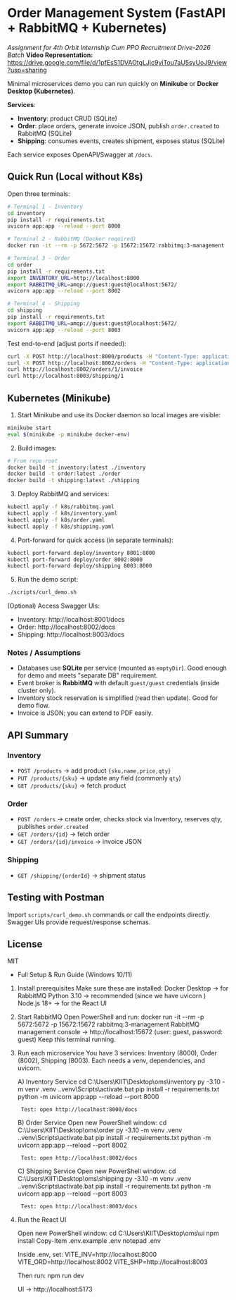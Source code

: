 # Order Management System (FastAPI + RabbitMQ + Kubernetes)
*Assignment for 4th Orbit Internship Cum PPO Recruitment Drive-2026 Batch*
**Video Representation:** https://drive.google.com/file/d/1pfEsS1DVAOtgLJjc9yiTou7aU5syUoJ9/view?usp=sharing

Minimal microservices demo you can run quickly on **Minikube** or **Docker Desktop (Kubernetes)**.

**Services**:
- **Inventory**: product CRUD (SQLite)
- **Order**: place orders, generate invoice JSON, publish `order.created` to RabbitMQ (SQLite)
- **Shipping**: consumes events, creates shipment, exposes status (SQLite)

Each service exposes OpenAPI/Swagger at `/docs`.

## Quick Run (Local without K8s)

Open three terminals:

```bash
# Terminal 1 - Inventory
cd inventory
pip install -r requirements.txt
uvicorn app:app --reload --port 8000

# Terminal 2 - RabbitMQ (Docker required)
docker run -it --rm -p 5672:5672 -p 15672:15672 rabbitmq:3-management

# Terminal 3 - Order
cd order
pip install -r requirements.txt
export INVENTORY_URL=http://localhost:8000
export RABBITMQ_URL=amqp://guest:guest@localhost:5672/
uvicorn app:app --reload --port 8002

# Terminal 4 - Shipping
cd shipping
pip install -r requirements.txt
export RABBITMQ_URL=amqp://guest:guest@localhost:5672/
uvicorn app:app --reload --port 8003
```

Test end-to-end (adjust ports if needed):
```bash
curl -X POST http://localhost:8000/products -H "Content-Type: application/json" -d '{"sku":"ABC","name":"Widget","price":100,"qty":50}'
curl -X POST http://localhost:8002/orders -H "Content-Type: application/json" -d '{"items":[{"sku":"ABC","qty":2}],"customer":{"name":"Alice"}}'
curl http://localhost:8002/orders/1/invoice
curl http://localhost:8003/shipping/1
```

## Kubernetes (Minikube)

1) Start Minikube and use its Docker daemon so local images are visible:
```bash
minikube start
eval $(minikube -p minikube docker-env)
```

2) Build images:
```bash
# From repo root
docker build -t inventory:latest ./inventory
docker build -t order:latest ./order
docker build -t shipping:latest ./shipping
```

3) Deploy RabbitMQ and services:
```bash
kubectl apply -f k8s/rabbitmq.yaml
kubectl apply -f k8s/inventory.yaml
kubectl apply -f k8s/order.yaml
kubectl apply -f k8s/shipping.yaml
```

4) Port-forward for quick access (in separate terminals):
```bash
kubectl port-forward deploy/inventory 8001:8000
kubectl port-forward deploy/order 8002:8000
kubectl port-forward deploy/shipping 8003:8000
```

5) Run the demo script:
```bash
./scripts/curl_demo.sh
```

(Optional) Access Swagger UIs:
- Inventory: http://localhost:8001/docs
- Order: http://localhost:8002/docs
- Shipping: http://localhost:8003/docs

### Notes / Assumptions
- Databases use **SQLite** per service (mounted as `emptyDir`). Good enough for demo and meets "separate DB" requirement.
- Event broker is **RabbitMQ** with default `guest/guest` credentials (inside cluster only).
- Inventory stock reservation is simplified (read then update). Good for demo flow.
- Invoice is JSON; you can extend to PDF easily.

## API Summary

### Inventory
- `POST /products` → add product `{sku,name,price,qty}`
- `PUT /products/{sku}` → update any field (commonly `qty`)
- `GET /products/{sku}` → fetch product

### Order
- `POST /orders` → create order, checks stock via Inventory, reserves qty, publishes `order.created`
- `GET /orders/{id}` → fetch order
- `GET /orders/{id}/invoice` → invoice JSON

### Shipping
- `GET /shipping/{orderId}` → shipment status

## Testing with Postman
Import `scripts/curl_demo.sh` commands or call the endpoints directly. Swagger UIs provide request/response schemas.

## License
MIT




* Full Setup & Run Guide (Windows 10/11)
1. Install prerequisites
    Make sure these are installed:
        Docker Desktop
            → for RabbitMQ
        Python 3.10
            → recommended (since we have uvicorn )
        Node.js 18+
            → for the React UI

2. Start RabbitMQ
    Open PowerShell and run:
    docker run -it --rm -p 5672:5672 -p 15672:15672 rabbitmq:3-management
    RabbitMQ management console → http://localhost:15672
    (user: guest, password: guest)
    Keep this terminal running.

3. Run each microservice
    You have 3 services: Inventory (8000), Order (8002), Shipping (8003).
    Each needs a venv, dependencies, and uvicorn.

    A) Inventory Service
        cd C:\Users\KIIT\Desktop\oms\inventory
        py -3.10 -m venv .venv
        .\.venv\Scripts\activate.bat
        pip install -r requirements.txt
        python -m uvicorn app:app --reload --port 8000

        Test: open http://localhost:8000/docs

    B) Order Service
        Open new PowerShell window:
        cd C:\Users\KIIT\Desktop\oms\order
        py -3.10 -m venv .venv
        .\.venv\Scripts\activate.bat
        pip install -r requirements.txt
        python -m uvicorn app:app --reload --port 8002

        Test: open http://localhost:8002/docs

    C) Shipping Service
        Open new PowerShell window:
        cd C:\Users\KIIT\Desktop\oms\shipping
        py -3.10 -m venv .venv
        .\.venv\Scripts\activate.bat
        pip install -r requirements.txt
        python -m uvicorn app:app --reload --port 8003

        Test: open http://localhost:8003/docs

4. Run the React UI

    Open new PowerShell window:
    cd C:\Users\KIIT\Desktop\oms\ui
    npm install
    Copy-Item .env.example .env
    notepad .env

    Inside .env, set:
    VITE_INV=http://localhost:8000
    VITE_ORD=http://localhost:8002
    VITE_SHP=http://localhost:8003


    Then run:
    npm run dev

    UI → http://localhost:5173
